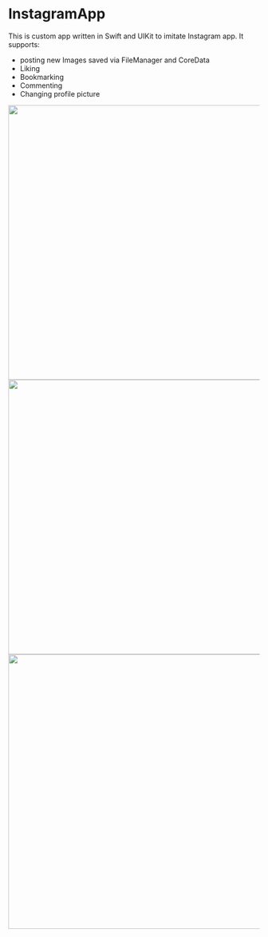 # InstagramApp

This is custom app written in Swift and UIKit to imitate Instagram app. It supports:


<ul>
<li>posting new Images saved via FileManager and CoreData</li>
<li>Liking</li>
<li>Bookmarking</li>
<li>Commenting</li>
<li>Changing profile picture</li>
</ul>


<p align="center">
  <img height="550" src="https://user-images.githubusercontent.com/15315282/100446635-6feac900-30af-11eb-8622-ba9fe2e6a547.gif">
  <img height="550" src="https://user-images.githubusercontent.com/15315282/100447040-22bb2700-30b0-11eb-82e4-965f4c227901.png">
  <img height="550" src="https://user-images.githubusercontent.com/15315282/100447048-26e74480-30b0-11eb-949d-46fbb060036f.png">
</p>
